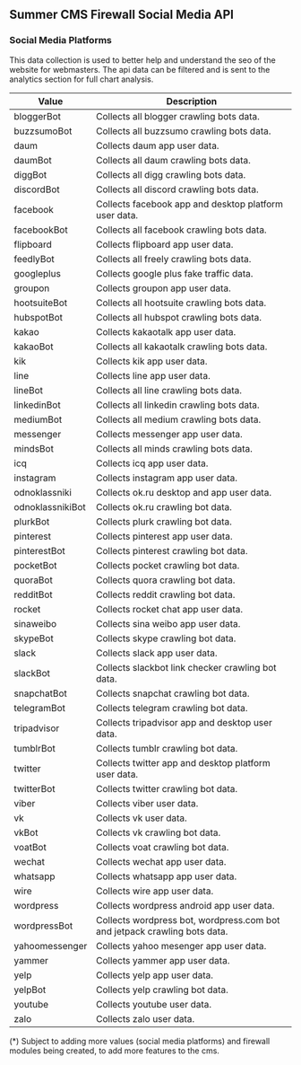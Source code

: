 ## Summer CMS Firewall Social Media API

### Social Media Platforms

This data collection is used to better help and understand the seo of the website for webmasters. The api data can be filtered and is sent to the analytics section for full chart analysis.

Value | Description
---|---
bloggerBot | Collects all blogger crawling bots data.
buzzsumoBot | Collects all buzzsumo crawling bots data.
daum | Collects daum app user data.
daumBot | Collects all daum crawling bots data.
diggBot | Collects all digg crawling bots data.
discordBot | Collects all discord crawling bots data.
facebook | Collects facebook app and desktop platform user data.
facebookBot | Collects all facebook crawling bots data.
flipboard | Collects flipboard app user data.
feedlyBot | Collects all freely crawling bots data.
googleplus | Collects google plus fake traffic data.
groupon | Collects groupon app user data.
hootsuiteBot | Collects all hootsuite crawling bots data.
hubspotBot | Collects all hubspot crawling bots data.
kakao | Collects kakaotalk app user data.
kakaoBot | Collects all kakaotalk crawling bots data.
kik | Collects kik app user data.
line | Collects line app user data.
lineBot | Collects all line crawling bots data.
linkedinBot | Collects all linkedin crawling bots data.
mediumBot | Collects all medium crawling bots data.
messenger | Collects messenger app user data.
mindsBot | Collects all minds crawling bots data.
icq | Collects icq app user data.
instagram | Collects instagram app user data.
odnoklassniki | Collects ok.ru desktop and app user data.
odnoklassnikiBot | Collects ok.ru crawling bot data.
plurkBot | Collects plurk crawling bot data.
pinterest | Collects pinterest app user data.
pinterestBot | Collects pinterest crawling bot data.
pocketBot | Collects pocket crawling bot data.
quoraBot | Collects quora crawling bot data.
redditBot | Collects reddit crawling bot data.
rocket | Collects rocket chat app user data.
sinaweibo | Collects sina weibo app user data.
skypeBot | Collects skype crawling bot data.
slack | Collects slack app user data.
slackBot | Collects slackbot link checker crawling bot data.
snapchatBot | Collects snapchat crawling bot data.
telegramBot | Collects telegram crawling bot data.
tripadvisor | Collects tripadvisor app and desktop user data.
tumblrBot | Collects tumblr crawling bot data.
twitter | Collects twitter app and desktop platform user data.
twitterBot | Collects twitter crawling bot data.
viber | Collects viber user data.
vk | Collects vk user data.
vkBot | Collects vk crawling bot data.
voatBot | Collects voat crawling bot data.
wechat | Collects wechat app user data.
whatsapp | Collects whatsapp app user data.
wire | Collects wire app user data.
wordpress | Collects wordpress android app user data.
wordpressBot | Collects wordpress bot, wordpress.com bot and jetpack crawling bots data.
yahoomessenger | Collects yahoo mesenger app user data.
yammer | Collects yammer app user data.
yelp | Collects yelp app user data.
yelpBot | Collects yelp crawling bot data.
youtube | Collects youtube user data.
zalo | Collects zalo user data.

(*) Subject to adding more values (social media platforms) and firewall modules being created, to add more features to the cms.
